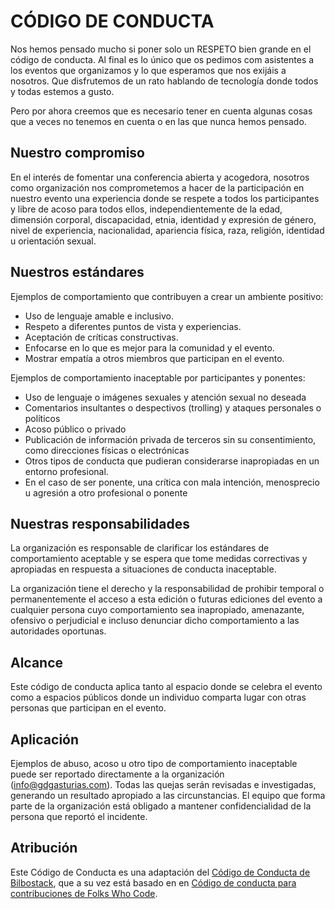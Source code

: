 # CÓDIGO DE CONDUCTA

Nos hemos pensado mucho si poner solo un RESPETO bien grande en el código de conducta. Al final es lo único que os pedimos com asistentes a los eventos que organizamos y lo que esperamos que nos exijáis a nosotros. Que disfrutemos de un rato hablando de tecnología donde todos y todas estemos a gusto.

Pero por ahora creemos que es necesario tener en cuenta algunas cosas que a veces no tenemos en cuenta o en las que nunca hemos pensado. 

## Nuestro compromiso
En el interés de fomentar una conferencia abierta y acogedora, nosotros como organización nos comprometemos a hacer de la participación en nuestro evento una experiencia donde se respete a todos los participantes y libre de acoso para todos ellos, independientemente de la edad, dimensión corporal, discapacidad, etnia, identidad y expresión de género, nivel de experiencia, nacionalidad, apariencia física, raza, religión, identidad u orientación sexual.

## Nuestros estándares
Ejemplos de comportamiento que contribuyen a crear un ambiente positivo:
* Uso de lenguaje amable e inclusivo.
* Respeto a diferentes puntos de vista y experiencias.
* Aceptación de críticas constructivas.
* Enfocarse en lo que es mejor para la comunidad y el evento.
* Mostrar empatía a otros miembros que participan en el evento.

Ejemplos de comportamiento inaceptable por participantes y ponentes:
* Uso de lenguaje o imágenes sexuales y atención sexual no deseada
* Comentarios insultantes o despectivos (trolling) y ataques personales o políticos
* Acoso público o privado
* Publicación de información privada de terceros sin su consentimiento, como direcciones físicas o electrónicas
* Otros tipos de conducta que pudieran considerarse inapropiadas en un entorno profesional.
* En el caso de ser ponente, una crítica con mala intención, menosprecio u agresión a otro profesional o ponente

## Nuestras responsabilidades

La organización es responsable de clarificar los estándares de comportamiento aceptable y se espera que tome medidas correctivas y apropiadas en respuesta a situaciones de conducta inaceptable.

La organización tiene el derecho y la responsabilidad de prohibir temporal o permanentemente el acceso a esta edición o futuras ediciones del evento a cualquier persona cuyo comportamiento sea inapropiado, amenazante, ofensivo o perjudicial e incluso denunciar dicho comportamiento a las autoridades oportunas.

## Alcance

Este código de conducta aplica tanto al espacio donde se celebra el evento como a espacios públicos donde un individuo comparta lugar con otras personas que participan en el evento.

## Aplicación

Ejemplos de abuso, acoso u otro tipo de comportamiento inaceptable puede ser reportado directamente a la organización (info@gdgasturias.com). Todas las quejas serán revisadas e investigadas, generando un resultado apropiado a las circunstancias. El equipo que forma parte de la organización está obligado a mantener confidencialidad de la persona que reportó el incidente.

## Atribución

Este Código de Conducta es una adaptación del [Código de Conducta de Bilbostack](http://bilbostack.com/codigo-de-conducta/), que a su vez está basado en en [Código de conducta para contribuciones de Folks Who Code](https://github.com/folkswhocode/base/blob/3f8260b9e16c99391180e18014bd873ce59da933/es/CODE_OF_CONDUCT.md).
